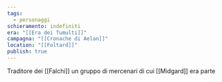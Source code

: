 ```yaml
---
tags:
  - personaggi
schieramento: indefiniti
era: "[[Era dei Tumulti]]"
campagna: "[[Cronache di Aelan]]"
location: "[[Foltard]]"
publish: true
---
```

Traditore dei [[Falchi]] un gruppo di mercenari di cui [[Midgard]] era parte